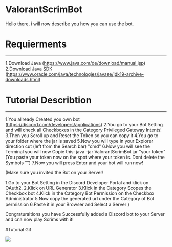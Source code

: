 # ValorantScrimBot
Hello there, 
i will now describe you how you can use the bot.

# Requierments
--------------
1.Download Java (https://www.java.com/de/download/manual.jsp)
2.Download Java SDK (https://www.oracle.com/java/technologies/javase/jdk19-archive-downloads.html)


# Tutorial Describtion
--------------
1.You allready Created you own bot (https://discord.com/developers/applications)
2.You go to your Bot Setting and will check all Checkboxes in the Category Privileged Gateway Intents!
3.Then you Scroll up and Reset the Token so you can copy it
4.You go to your folder where the jar is saved 
5.Now you will type in your Explorer direction cut (left from the Search bar) "cmd"
6.Now you will see the Terminal you will now Copie this: java -jar ValorantScrimBot.jar "your token"
(You paste your token now on the spot where your token is. Dont delete the Symbols "")
7.Now you will press Enter and your bot will run now! 

(Make sure you invited the Bot on your Server!

1.Go to your Bot Setting in the Discord Developer Portal and klick on OAuth2.
2.Klick on URL Generator
3.Klick in the Category Scopes the Checkbox bot
4.Klick in the Category Bot Permission on the Checkbox Administrator
5.Now copy the generated url under the Category of Bot permission
6.Paste it in your Browser and Select a Server
)

Congraturaltions you have Successfully added a Discord bot to your Server and cna now play Scrims with it!

#Tutorial Gif

![](https://gifyu.com/image/SdCL7)
